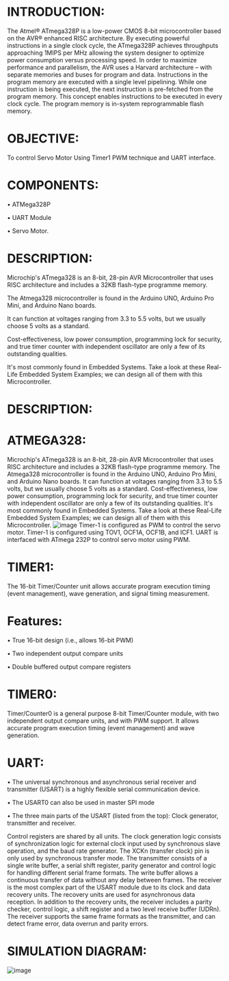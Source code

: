 # INTRODUCTION:
The Atmel® ATmega328P is a low-power CMOS 8-bit microcontroller based on the AVR® enhanced
RISC architecture. By executing powerful instructions in a single clock cycle, the ATmega328P
achieves throughputs approaching 1MIPS per MHz allowing the system designer to optimize power
consumption versus processing speed. In order to maximize performance and parallelism, the AVR uses
a Harvard architecture – with separate memories and buses for program and data. Instructions in the
program memory are executed with a single level pipelining. While one instruction is being executed,
the next instruction is pre-fetched from the program memory. This concept enables instructions to be
executed in every clock cycle. The program memory is in-system reprogrammable flash memory.
# OBJECTIVE:
To control Servo Motor Using Timer1 PWM technique and UART interface.
# COMPONENTS:
• ATMega328P

• UART Module

• Servo Motor.
# DESCRIPTION:
Microchip's ATmega328 is an 8-bit, 28-pin AVR Microcontroller that uses RISC architecture and includes a 32KB flash-type programme memory.

The Atmega328 microcontroller is found in the Arduino UNO, Arduino Pro Mini, and Arduino Nano boards.

It can function at voltages ranging from 3.3 to 5.5 volts, but we usually choose 5 volts as a standard.

Cost-effectiveness, low power consumption, programming lock for security, and true timer counter with independent oscillator are only a few of its outstanding qualities.

It's most commonly found in Embedded Systems. Take a look at these Real-Life Embedded System Examples; we can design all of them with this Microcontroller.
# DESCRIPTION:
# ATMEGA328:
Microchip's ATmega328 is an 8-bit, 28-pin AVR Microcontroller that uses RISC architecture and includes a 32KB flash-type programme memory.
The Atmega328 microcontroller is found in the Arduino UNO, Arduino Pro Mini, and Arduino Nano boards.
It can function at voltages ranging from 3.3 to 5.5 volts, but we usually choose 5 volts as a standard.
Cost-effectiveness, low power consumption, programming lock for security, and true timer counter with independent oscillator are only a few of its outstanding qualities.
It's most commonly found in Embedded Systems. Take a look at these Real-Life Embedded System Examples; we can design all of them with this Microcontroller.
![image](https://user-images.githubusercontent.com/102902139/165009255-8718ee86-1911-453e-b7b4-367a57d7f7fd.png)
Timer-1 is configured as PWM to control the servo motor. Timer-1 is configured using TOV1,
OCF1A, OCF1B, and ICF1. UART is interfaced with ATmega 232P to control servo motor using
PWM.
# TIMER1:
The 16-bit Timer/Counter unit allows accurate program execution timing (event management), wave generation, and signal
timing measurement.
# Features:
• True 16-bit design (i.e., allows 16-bit PWM)

• Two independent output compare units

• Double buffered output compare registers
# TIMER0:
Timer/Counter0 is a general purpose 8-bit Timer/Counter module, with two independent output compare units, and with
PWM support. It allows accurate program execution timing (event management) and wave generation.
# UART:
• The universal synchronous and asynchronous serial receiver and transmitter (USART) is a highly
flexible serial communication device.

• The USART0 can also be used in master SPI mode

• The three main parts of the USART (listed from the top): Clock generator, transmitter and receiver.

Control registers are shared by all units. The clock generation logic consists of synchronization logic
for external clock input used by synchronous slave operation, and the baud rate generator. The XCKn
(transfer clock) pin is only used by synchronous transfer mode. The transmitter consists of a single
write buffer, a serial shift register, parity generator and control logic for handling different serial frame
formats. The write buffer allows a continuous transfer of data without any delay between frames. The
receiver is the most complex part of the USART module due to its clock and data recovery units. The
recovery units are used for asynchronous data reception. In addition to the recovery units, the receiver
includes a parity checker, control logic, a shift register and a two level receive buffer (UDRn). The
receiver supports the same frame formats as the transmitter, and can detect frame error, data overrun
and parity errors.
# SIMULATION DIAGRAM:
![image](https://user-images.githubusercontent.com/102902139/164994359-b76282b7-c2bf-4b4b-9966-25894d3d363b.png)


